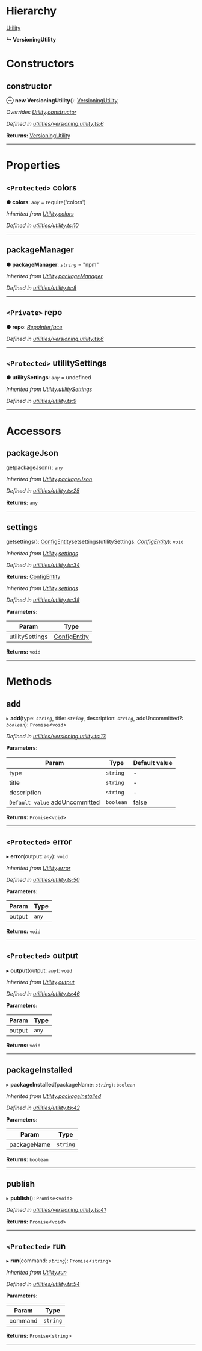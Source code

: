

# Hierarchy

 [Utility](utility.md)

**↳ VersioningUtility**

# Constructors

<a id="constructor"></a>

##  constructor

⊕ **new VersioningUtility**(): [VersioningUtility](versioningutility.md)

*Overrides [Utility](utility.md).[constructor](utility.md#constructor)*

*Defined in [utilities/versioning.utility.ts:6](https://github.com/sisk-technology-group-ltd/minerva/blob/f058e4b/src/utilities/versioning.utility.ts#L6)*

**Returns:** [VersioningUtility](versioningutility.md)

___

# Properties

<a id="colors"></a>

## `<Protected>` colors

**● colors**: *`any`* =  require('colors')

*Inherited from [Utility](utility.md).[colors](utility.md#colors)*

*Defined in [utilities/utility.ts:10](https://github.com/sisk-technology-group-ltd/minerva/blob/f058e4b/src/utilities/utility.ts#L10)*

___
<a id="packagemanager"></a>

##  packageManager

**● packageManager**: *`string`* = "npm"

*Inherited from [Utility](utility.md).[packageManager](utility.md#packagemanager)*

*Defined in [utilities/utility.ts:8](https://github.com/sisk-technology-group-ltd/minerva/blob/f058e4b/src/utilities/utility.ts#L8)*

___
<a id="repo"></a>

## `<Private>` repo

**● repo**: *[RepoInterface](../interfaces/repointerface.md)*

*Defined in [utilities/versioning.utility.ts:6](https://github.com/sisk-technology-group-ltd/minerva/blob/f058e4b/src/utilities/versioning.utility.ts#L6)*

___
<a id="utilitysettings"></a>

## `<Protected>` utilitySettings

**● utilitySettings**: *`any`* =  undefined

*Inherited from [Utility](utility.md).[utilitySettings](utility.md#utilitysettings)*

*Defined in [utilities/utility.ts:9](https://github.com/sisk-technology-group-ltd/minerva/blob/f058e4b/src/utilities/utility.ts#L9)*

___

# Accessors

<a id="packagejson"></a>

##  packageJson

getpackageJson(): `any`

*Inherited from [Utility](utility.md).[packageJson](utility.md#packagejson)*

*Defined in [utilities/utility.ts:25](https://github.com/sisk-technology-group-ltd/minerva/blob/f058e4b/src/utilities/utility.ts#L25)*

**Returns:** `any`

___
<a id="settings"></a>

##  settings

getsettings(): [ConfigEntity](configentity.md)setsettings(utilitySettings: *[ConfigEntity](configentity.md)*): `void`

*Inherited from [Utility](utility.md).[settings](utility.md#settings)*

*Defined in [utilities/utility.ts:34](https://github.com/sisk-technology-group-ltd/minerva/blob/f058e4b/src/utilities/utility.ts#L34)*

**Returns:** [ConfigEntity](configentity.md)

*Inherited from [Utility](utility.md).[settings](utility.md#settings)*

*Defined in [utilities/utility.ts:38](https://github.com/sisk-technology-group-ltd/minerva/blob/f058e4b/src/utilities/utility.ts#L38)*

**Parameters:**

| Param | Type |
| ------ | ------ |
| utilitySettings | [ConfigEntity](configentity.md) |

**Returns:** `void`

___

# Methods

<a id="add"></a>

##  add

▸ **add**(type: *`string`*, title: *`string`*, description: *`string`*, addUncommitted?: *`boolean`*): `Promise`<`void`>

*Defined in [utilities/versioning.utility.ts:13](https://github.com/sisk-technology-group-ltd/minerva/blob/f058e4b/src/utilities/versioning.utility.ts#L13)*

**Parameters:**

| Param | Type | Default value |
| ------ | ------ | ------ |
| type | `string` | - |
| title | `string` | - |
| description | `string` | - |
| `Default value` addUncommitted | `boolean` | false |

**Returns:** `Promise`<`void`>

___
<a id="error"></a>

## `<Protected>` error

▸ **error**(output: *`any`*): `void`

*Inherited from [Utility](utility.md).[error](utility.md#error)*

*Defined in [utilities/utility.ts:50](https://github.com/sisk-technology-group-ltd/minerva/blob/f058e4b/src/utilities/utility.ts#L50)*

**Parameters:**

| Param | Type |
| ------ | ------ |
| output | `any` |

**Returns:** `void`

___
<a id="output"></a>

## `<Protected>` output

▸ **output**(output: *`any`*): `void`

*Inherited from [Utility](utility.md).[output](utility.md#output)*

*Defined in [utilities/utility.ts:46](https://github.com/sisk-technology-group-ltd/minerva/blob/f058e4b/src/utilities/utility.ts#L46)*

**Parameters:**

| Param | Type |
| ------ | ------ |
| output | `any` |

**Returns:** `void`

___
<a id="packageinstalled"></a>

##  packageInstalled

▸ **packageInstalled**(packageName: *`string`*): `boolean`

*Inherited from [Utility](utility.md).[packageInstalled](utility.md#packageinstalled)*

*Defined in [utilities/utility.ts:42](https://github.com/sisk-technology-group-ltd/minerva/blob/f058e4b/src/utilities/utility.ts#L42)*

**Parameters:**

| Param | Type |
| ------ | ------ |
| packageName | `string` |

**Returns:** `boolean`

___
<a id="publish"></a>

##  publish

▸ **publish**(): `Promise`<`void`>

*Defined in [utilities/versioning.utility.ts:41](https://github.com/sisk-technology-group-ltd/minerva/blob/f058e4b/src/utilities/versioning.utility.ts#L41)*

**Returns:** `Promise`<`void`>

___
<a id="run"></a>

## `<Protected>` run

▸ **run**(command: *`string`*): `Promise`<`string`>

*Inherited from [Utility](utility.md).[run](utility.md#run)*

*Defined in [utilities/utility.ts:54](https://github.com/sisk-technology-group-ltd/minerva/blob/f058e4b/src/utilities/utility.ts#L54)*

**Parameters:**

| Param | Type |
| ------ | ------ |
| command | `string` |

**Returns:** `Promise`<`string`>

___

